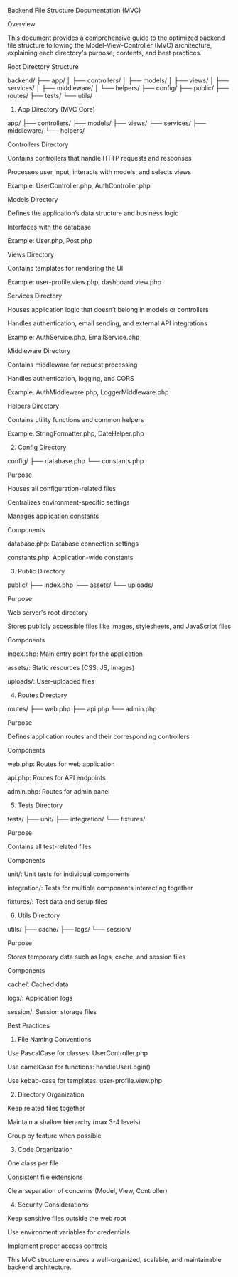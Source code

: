 Backend File Structure Documentation (MVC)

Overview

This document provides a comprehensive guide to the optimized backend file structure following the Model-View-Controller (MVC) architecture, explaining each directory's purpose, contents, and best practices.

Root Directory Structure

backend/
├── app/
│   ├── controllers/
│   ├── models/
│   ├── views/
│   ├── services/
│   ├── middleware/
│   └── helpers/
├── config/
├── public/
├── routes/
├── tests/
└── utils/

1. App Directory (MVC Core)

app/
├── controllers/
├── models/
├── views/
├── services/
├── middleware/
└── helpers/

Controllers Directory

Contains controllers that handle HTTP requests and responses

Processes user input, interacts with models, and selects views

Example: UserController.php, AuthController.php

Models Directory

Defines the application’s data structure and business logic

Interfaces with the database

Example: User.php, Post.php

Views Directory

Contains templates for rendering the UI

Example: user-profile.view.php, dashboard.view.php

Services Directory

Houses application logic that doesn’t belong in models or controllers

Handles authentication, email sending, and external API integrations

Example: AuthService.php, EmailService.php

Middleware Directory

Contains middleware for request processing

Handles authentication, logging, and CORS

Example: AuthMiddleware.php, LoggerMiddleware.php

Helpers Directory

Contains utility functions and common helpers

Example: StringFormatter.php, DateHelper.php

2. Config Directory

config/
├── database.php
└── constants.php

Purpose

Houses all configuration-related files

Centralizes environment-specific settings

Manages application constants

Components

database.php: Database connection settings

constants.php: Application-wide constants

3. Public Directory

public/
├── index.php
├── assets/
└── uploads/

Purpose

Web server's root directory

Stores publicly accessible files like images, stylesheets, and JavaScript files

Components

index.php: Main entry point for the application

assets/: Static resources (CSS, JS, images)

uploads/: User-uploaded files

4. Routes Directory

routes/
├── web.php
├── api.php
└── admin.php

Purpose

Defines application routes and their corresponding controllers

Components

web.php: Routes for web application

api.php: Routes for API endpoints

admin.php: Routes for admin panel

5. Tests Directory

tests/
├── unit/
├── integration/
└── fixtures/

Purpose

Contains all test-related files

Components

unit/: Unit tests for individual components

integration/: Tests for multiple components interacting together

fixtures/: Test data and setup files

6. Utils Directory

utils/
├── cache/
├── logs/
└── session/

Purpose

Stores temporary data such as logs, cache, and session files

Components

cache/: Cached data

logs/: Application logs

session/: Session storage files

Best Practices

1. File Naming Conventions

Use PascalCase for classes: UserController.php

Use camelCase for functions: handleUserLogin()

Use kebab-case for templates: user-profile.view.php

2. Directory Organization

Keep related files together

Maintain a shallow hierarchy (max 3-4 levels)

Group by feature when possible

3. Code Organization

One class per file

Consistent file extensions

Clear separation of concerns (Model, View, Controller)

4. Security Considerations

Keep sensitive files outside the web root

Use environment variables for credentials

Implement proper access controls

This MVC structure ensures a well-organized, scalable, and maintainable backend architecture.

